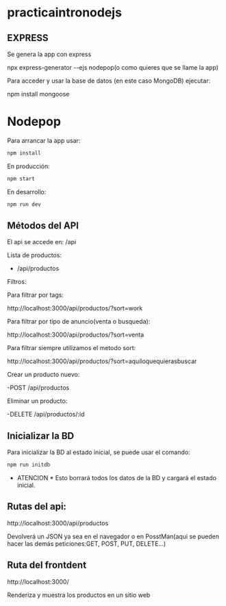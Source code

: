 # practicaintronodejs
## EXPRESS

Se genera la app con express

npx express-generator --ejs nodepop(o como quieres que se llame la app)

Para acceder y usar la base de datos (en este caso MongoDB) ejecutar:

npm install mongoose

# Nodepop

Para arrancar la app usar:

```sh
npm install
```
En producción:

```sh
npm start
```

En desarrollo:

```sh
npm run dev
```

## Métodos del API

El api se accede en: /api

Lista de productos:

- /api/productos

Filtros:

Para filtrar por tags:

http://localhost:3000/api/productos/?sort=work

Para filtrar por tipo de anuncio(venta o busqueda):

http://localhost:3000/api/productos/?sort=venta

Para filtrar siempre utilizamos el metodo sort:

http://localhost:3000/api/productos/?sort=aquiloquequierasbuscar

Crear un producto nuevo:

-POST /api/productos

Eliminar un producto:

-DELETE /api/productos/:id


## Inicializar la BD

Para inicializar la BD al estado inicial, se puede usar el comando:
 
```sh
npm run initdb
```

* ATENCION * Esto borrará todos los datos de la BD y cargará el estado inicial.


## Rutas del api:

http://localhost:3000/api/productos

Devolverá un JSON ya sea en el navegador o en PosstMan(aqui se pueden hacer las demás peticiones:GET, POST, PUT, DELETE...)

## Ruta del frontdent

http://localhost:3000/

Renderiza y muestra los productos en un sitio web

